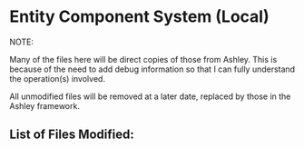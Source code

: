 
Entity Component System (Local)
===============================

NOTE:

Many of the files here will be direct copies of those from Ashley.
This is because of the need to add debug information so that I can fully
understand the operation(s) involved.

All unmodified files will be removed at a later date, replaced by those
in the Ashley framework.

List of Files Modified:
-----------------------
